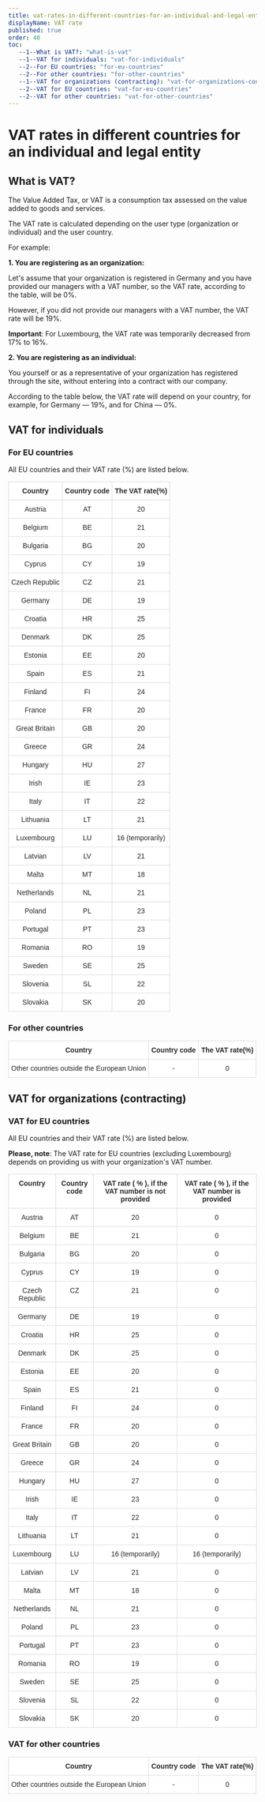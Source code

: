 ```yaml
---
title: vat-rates-in-different-countries-for-an-individual-and-legal-entity
displayName: VAT rate
published: true
order: 40
toc:
   --1--What is VAT?: "what-is-vat"
   --1--VAT for individuals: "vat-for-individuals"
   --2--For EU countries: "for-eu-countries"
   --2--For other countries: "for-other-countries"
   --1--VAT for organizations (contracting): "vat-for-organizations-contracting"
   --2--VAT for EU countries: "vat-for-eu-countries"
   --2--VAT for other countries: "vat-for-other-countries"
---
```


# VAT rates in different countries for an individual and legal entity

## What is VAT?

The Value Added Tax, or VAT is a consumption tax assessed on the value added to goods and services.

The VAT rate is calculated depending on the user type (organization or individual) and the user country.

For example:

**1\. You are registering as an organization:**

Let's assume that your organization is registered in Germany and you have provided our managers with a VAT number, so the VAT rate, according to the table, will be 0%.

However, if you did not provide our managers with a VAT number, the VAT rate will be 19%.

**Important**: For Luxembourg, the VAT rate was temporarily decreased from 17% to 16%.

**2\. You are registering as an individual:**

You yourself or as a representative of your organization has registered through the site, without entering into a contract with our company.

According to the table below, the VAT rate will depend on your country, for example, for Germany — 19%, and for China — 0%.


## VAT for individuals

### For EU countries

All EU countries and their VAT rate (%) are listed below.

<style type="text/css">
.tg  {border-collapse:collapse;border-spacing:0;}
.tg td{border-color:black;border-style:solid;border-width:1px;font-family:Arial, sans-serif;font-size:14px;
  overflow:hidden;padding:10px 5px;word-break:normal;}
.tg th{border-color:black;border-style:solid;border-width:1px;font-family:Arial, sans-serif;font-size:14px;
  font-weight:normal;overflow:hidden;padding:10px 5px;word-break:normal;}
.tg .tg-9r46{background-color:#FFF;border-color:inherit;color:#282828;font-weight:bold;text-align:center;vertical-align:top; border: 1px solid #d7dbdf;}
.tg .tg-twlz{background-color:#FFF;border-color:inherit;color:#282828;text-align:center;vertical-align:top; border: 1px solid #d7dbdf;}
</style>
<table class="tg">
<thead>
  <tr>
    <th class="tg-9r46">   Сountry     </th>
    <th class="tg-9r46">     Country code   </th>
    <th class="tg-9r46">        The VAT rate(%)    </th>
  </tr>
</thead>
<tbody>
  <tr>
    <td class="tg-twlz">Austria</td>
    <td class="tg-twlz">AT</td>
    <td class="tg-twlz">20</td>
  </tr>
  <tr>
    <td class="tg-twlz">Belgium</td>
    <td class="tg-twlz">BE</td>
    <td class="tg-twlz">21</td>
  </tr>
  <tr>
    <td class="tg-twlz">Bulgaria</td>
    <td class="tg-twlz">BG</td>
    <td class="tg-twlz">20</td>
  </tr>
  <tr>
    <td class="tg-twlz">Cyprus</td>
    <td class="tg-twlz">CY</td>
    <td class="tg-twlz">19</td>
  </tr>
  <tr>
    <td class="tg-twlz">Czech Republic</td>
    <td class="tg-twlz">CZ</td>
    <td class="tg-twlz">21</td>
  </tr>
  <tr>
    <td class="tg-twlz">Germany</td>
    <td class="tg-twlz">DE</td>
    <td class="tg-twlz">19</td>
  </tr>
  <tr>
    <td class="tg-twlz">Croatia</td>
    <td class="tg-twlz">HR</td>
    <td class="tg-twlz">25</td>
  </tr>
  <tr>
    <td class="tg-twlz">Denmark</td>
    <td class="tg-twlz">DK</td>
    <td class="tg-twlz">25</td>
  </tr>
  <tr>
    <td class="tg-twlz">Estonia</td>
    <td class="tg-twlz">EE</td>
    <td class="tg-twlz">20</td>
  </tr>
  <tr>
    <td class="tg-twlz">Spain</td>
    <td class="tg-twlz">ES</td>
    <td class="tg-twlz">21</td>
  </tr>
  <tr>
    <td class="tg-twlz">Finland</td>
    <td class="tg-twlz">FI</td>
    <td class="tg-twlz">24</td>
  </tr>
  <tr>
    <td class="tg-twlz">France</td>
    <td class="tg-twlz">FR</td>
    <td class="tg-twlz">20</td>
  </tr>
  <tr>
    <td class="tg-twlz">Great Britain</td>
    <td class="tg-twlz">GB</td>
    <td class="tg-twlz">20</td>
  </tr>
  <tr>
    <td class="tg-twlz">Greece</td>
    <td class="tg-twlz">GR</td>
    <td class="tg-twlz">24</td>
  </tr>
  <tr>
    <td class="tg-twlz">Hungary</td>
    <td class="tg-twlz">HU</td>
    <td class="tg-twlz">27</td>
  </tr>
  <tr>
    <td class="tg-twlz">Irish</td>
    <td class="tg-twlz">IE</td>
    <td class="tg-twlz">23</td>
  </tr>
  <tr>
    <td class="tg-twlz">Italy</td>
    <td class="tg-twlz">IT</td>
    <td class="tg-twlz">22</td>
  </tr>
  <tr>
    <td class="tg-twlz">Lithuania</td>
    <td class="tg-twlz">LT</td>
    <td class="tg-twlz">21</td>
  </tr>
  <tr>
    <td class="tg-twlz">Luxembourg</td>
    <td class="tg-twlz">LU</td>
    <td class="tg-twlz">16 (temporarily)</td>
  </tr>
  <tr>
    <td class="tg-twlz">Latvian</td>
    <td class="tg-twlz">LV</td>
    <td class="tg-twlz">21</td>
  </tr>
  <tr>
    <td class="tg-twlz">Malta</td>
    <td class="tg-twlz">MT</td>
    <td class="tg-twlz">18</td>
  </tr>
  <tr>
    <td class="tg-twlz">Netherlands</td>
    <td class="tg-twlz">NL</td>
    <td class="tg-twlz">21</td>
  </tr>
  <tr>
    <td class="tg-twlz">Poland</td>
    <td class="tg-twlz">PL</td>
    <td class="tg-twlz">23</td>
  </tr>
  <tr>
    <td class="tg-twlz">Portugal</td>
    <td class="tg-twlz">PT</td>
    <td class="tg-twlz">23</td>
  </tr>
  <tr>
    <td class="tg-twlz">Romania</td>
    <td class="tg-twlz">RO</td>
    <td class="tg-twlz">19</td>
  </tr>
  <tr>
    <td class="tg-twlz">Sweden</td>
    <td class="tg-twlz">SE</td>
    <td class="tg-twlz">25</td>
  </tr>
  <tr>
    <td class="tg-twlz">Slovenia</td>
    <td class="tg-twlz">SL</td>
    <td class="tg-twlz">22</td>
  </tr>
  <tr>
    <td class="tg-twlz">Slovakia</td>
    <td class="tg-twlz">SK</td>
    <td class="tg-twlz">20</td>
  </tr>
</tbody>
</table>

### For other countries

<style type="text/css">
.tg  {border-collapse:collapse;border-spacing:0;}
.tg td{border-color:black;border-style:solid;border-width:1px;font-family:Arial, sans-serif;font-size:14px;
  overflow:hidden;padding:10px 5px;word-break:normal;}
.tg th{border-color:black;border-style:solid;border-width:1px;font-family:Arial, sans-serif;font-size:14px;
  font-weight:normal;overflow:hidden;padding:10px 5px;word-break:normal;}
.tg .tg-9r46{background-color:#FFF;border-color:inherit;color:#282828;font-weight:bold;text-align:center;vertical-align:top; border: 1px solid #d7dbdf;}
.tg .tg-twlz{background-color:#FFF;border-color:inherit;color:#282828;text-align:center;vertical-align:top; border: 1px solid #d7dbdf;}
</style>
<table class="tg">
<thead>
  <tr>
    <th class="tg-9r46">  Country     </th>
    <th class="tg-9r46">     Country code   </th>
    <th class="tg-9r46">        The VAT rate(%)    </th>
  </tr>
</thead>
<tbody>
  <tr>
    <td class="tg-twlz">Other countries outside the European Union</td>
    <td class="tg-twlz">-</td>
    <td class="tg-twlz">0</td>
  </tr>
</tbody>
</table>

## VAT for organizations (contracting)

### VAT for EU countries

All EU countries and their VAT rate (%) are listed below.

**Please, note**: The VAT rate for EU countries (excluding Luxembourg) depends on providing us with your organization's VAT number.

<style type="text/css">
.tg  {border-collapse:collapse;border-spacing:0;}
.tg td{border-color:black;border-style:solid;border-width:1px;font-family:Arial, sans-serif;font-size:14px;
  overflow:hidden;padding:10px 5px;word-break:normal;}
.tg th{border-color:black;border-style:solid;border-width:1px;font-family:Arial, sans-serif;font-size:14px;
  font-weight:normal;overflow:hidden;padding:10px 5px;word-break:normal;}
.tg .tg-9r46{background-color:#FFF;border-color:inherit;color:#282828;font-weight:bold;text-align:center;vertical-align:top;  border: 1px solid #d7dbdf;}
.tg .tg-twlz{background-color:#FFF;border-color:inherit;color:#282828;text-align:center;vertical-align:top;  border: 1px solid #d7dbdf;}
</style>
<table class="tg">
<thead>
  <tr>
    <th class="tg-9r46">    Сountry     </th>
    <th class="tg-9r46">     Country code   </th>
    <th class="tg-9r46"> VAT rate ( % ), if the VAT number is not provided    </th>
    <th class="tg-9r46">VAT rate ( % ), if the VAT number is provided</th>
  </tr>
</thead>
<tbody>
  <tr>
    <td class="tg-twlz">Austria</td>
    <td class="tg-twlz">AT</td>
    <td class="tg-twlz">20</td>
    <td class="tg-twlz">0</td>
  </tr>
  <tr>
    <td class="tg-twlz">Belgium</td>
    <td class="tg-twlz">BE</td>
    <td class="tg-twlz">21</td>
    <td class="tg-twlz">0</td>
  </tr>
  <tr>
    <td class="tg-twlz">Bulgaria</td>
    <td class="tg-twlz">BG</td>
    <td class="tg-twlz">20</td>
    <td class="tg-twlz">0</td>
  </tr>
  <tr>
    <td class="tg-twlz">Cyprus</td>
    <td class="tg-twlz">CY</td>
    <td class="tg-twlz">19</td>
    <td class="tg-twlz">0</td>
  </tr>
  <tr>
    <td class="tg-twlz">Czech Republic</td>
    <td class="tg-twlz">CZ</td>
    <td class="tg-twlz">21</td>
    <td class="tg-twlz">0</td>
  </tr>
  <tr>
    <td class="tg-twlz">Germany</td>
    <td class="tg-twlz">DE</td>
    <td class="tg-twlz">19</td>
    <td class="tg-twlz">0</td>
  </tr>
  <tr>
    <td class="tg-twlz">Croatia</td>
    <td class="tg-twlz">HR</td>
    <td class="tg-twlz">25</td>
    <td class="tg-twlz">0</td>
  </tr>
  <tr>
    <td class="tg-twlz">Denmark</td>
    <td class="tg-twlz">DK</td>
    <td class="tg-twlz">25</td>
    <td class="tg-twlz">0</td>
  </tr>
  <tr>
    <td class="tg-twlz">Estonia</td>
    <td class="tg-twlz">EE</td>
    <td class="tg-twlz">20</td>
    <td class="tg-twlz">0</td>
  </tr>
  <tr>
    <td class="tg-twlz">Spain</td>
    <td class="tg-twlz">ES</td>
    <td class="tg-twlz">21</td>
    <td class="tg-twlz">0</td>
  </tr>
  <tr>
    <td class="tg-twlz">Finland</td>
    <td class="tg-twlz">FI</td>
    <td class="tg-twlz">24</td>
    <td class="tg-twlz">0</td>
  </tr>
  <tr>
    <td class="tg-twlz">France</td>
    <td class="tg-twlz">FR</td>
    <td class="tg-twlz">20</td>
    <td class="tg-twlz">0</td>
  </tr>
  <tr>
    <td class="tg-twlz">Great Britain</td>
    <td class="tg-twlz">GB</td>
    <td class="tg-twlz">20</td>
    <td class="tg-twlz">0</td>
  </tr>
  <tr>
    <td class="tg-twlz">Greece</td>
    <td class="tg-twlz">GR</td>
    <td class="tg-twlz">24</td>
    <td class="tg-twlz">0</td>
  </tr>
  <tr>
    <td class="tg-twlz">Hungary</td>
    <td class="tg-twlz">HU</td>
    <td class="tg-twlz">27</td>
    <td class="tg-twlz">0</td>
  </tr>
  <tr>
    <td class="tg-twlz">Irish</td>
    <td class="tg-twlz">IE</td>
    <td class="tg-twlz">23</td>
    <td class="tg-twlz">0</td>
  </tr>
  <tr>
    <td class="tg-twlz">Italy</td>
    <td class="tg-twlz">IT</td>
    <td class="tg-twlz">22</td>
    <td class="tg-twlz">0</td>
  </tr>
  <tr>
    <td class="tg-twlz">Lithuania</td>
    <td class="tg-twlz">LT</td>
    <td class="tg-twlz">21</td>
    <td class="tg-twlz">0</td>
  </tr>
  <tr>
    <td class="tg-twlz">Luxembourg</td>
    <td class="tg-twlz">LU</td>
    <td class="tg-twlz">16 (temporarily)</td>
    <td class="tg-twlz">16 (temporarily)</td>
  </tr>
  <tr>
    <td class="tg-twlz">Latvian</td>
    <td class="tg-twlz">LV</td>
    <td class="tg-twlz">21</td>
    <td class="tg-twlz">0</td>
  </tr>
  <tr>
    <td class="tg-twlz">Malta</td>
    <td class="tg-twlz">MT</td>
    <td class="tg-twlz">18</td>
    <td class="tg-twlz">0</td>
  </tr>
  <tr>
    <td class="tg-twlz">Netherlands</td>
    <td class="tg-twlz">NL</td>
    <td class="tg-twlz">21</td>
    <td class="tg-twlz">0</td>
  </tr>
  <tr>
    <td class="tg-twlz">Poland</td>
    <td class="tg-twlz">PL</td>
    <td class="tg-twlz">23</td>
    <td class="tg-twlz">0</td>
  </tr>
  <tr>
    <td class="tg-twlz">Portugal</td>
    <td class="tg-twlz">PT</td>
    <td class="tg-twlz">23</td>
    <td class="tg-twlz">0</td>
  </tr>
  <tr>
    <td class="tg-twlz">Romania</td>
    <td class="tg-twlz">RO</td>
    <td class="tg-twlz">19</td>
    <td class="tg-twlz">0</td>
  </tr>
  <tr>
    <td class="tg-twlz">Sweden</td>
    <td class="tg-twlz">SE</td>
    <td class="tg-twlz">25</td>
    <td class="tg-twlz">0</td>
  </tr>
  <tr>
    <td class="tg-twlz">Slovenia</td>
    <td class="tg-twlz">SL</td>
    <td class="tg-twlz">22</td>
    <td class="tg-twlz">0</td>
  </tr>
  <tr>
    <td class="tg-twlz">Slovakia</td>
    <td class="tg-twlz">SK</td>
    <td class="tg-twlz">20</td>
    <td class="tg-twlz">0</td>
  </tr>
</tbody>
</table>

### VAT for other countries

<style type="text/css">
.tg  {border-collapse:collapse;border-spacing:0;}
.tg td{border-color:black;border-style:solid;border-width:1px;font-family:Arial, sans-serif;font-size:14px;
  overflow:hidden;padding:10px 5px;word-break:normal;}
.tg th{border-color:black;border-style:solid;border-width:1px;font-family:Arial, sans-serif;font-size:14px;
  font-weight:normal;overflow:hidden;padding:10px 5px;word-break:normal;}
.tg .tg-9r46{background-color:#FFF;border-color:inherit;color:#282828;font-weight:bold;text-align:center;vertical-align:top;  border: 1px solid #d7dbdf;}
.tg .tg-twlz{background-color:#FFF;border-color:inherit;color:#282828;text-align:center;vertical-align:top;  border: 1px solid #d7dbdf;}
</style>
<table class="tg">
<thead>
  <tr>
    <th class="tg-9r46">  Country     </th>
    <th class="tg-9r46">     Country code   </th>
    <th class="tg-9r46">        The VAT rate(%)    </th>
  </tr>
</thead>
<tbody>
  <tr>
    <td class="tg-twlz">Other countries outside the European Union</td>
    <td class="tg-twlz">-</td>
    <td class="tg-twlz">0</td>
  </tr>
</tbody>
</table>
